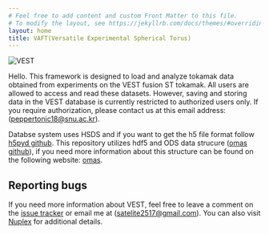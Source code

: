 ```yaml
---
# Feel free to add content and custom Front Matter to this file.
# To modify the layout, see https://jekyllrb.com/docs/themes/#overriding-theme-defaults
layout: home
title: VAFT(Versatile Experimental Spherical Torus)
---
```


![VEST](https://vest-tokamak.github.io/vaft/assets/images/IMG_3873.jpg)

Hello. This framework is designed to load and analyze tokamak data obtained from experiments on the VEST fusion ST tokamak. All users are allowed to access and read these datasets. However, saving and storing data in the VEST database is currently restricted to authorized users only. If you require authorization, please contact us at this email address: (peppertonic18@snu.ac.kr).

Databse system uses HSDS and if you want to get the h5 file format follow [h5pyd github](https://github.com/HDFGroup/h5pyd). This repository utilizes hdf5 and ODS data strucure ([omas github](https://github.com/gafusion/omas?tab=readme-ov-file)), if you need more information about this structure can be found on the following website: [omas](https://gafusion.github.io/omas/).


## Reporting bugs

If you need more information about VEST, feel free to leave a comment on the [issue tracker](https://github.com/vest-tokamak/vaft/issues) or email me at (satelite2517@gmail.com). You can also visit [Nuplex](http://nuplex.snu.ac.kr) for additional details.